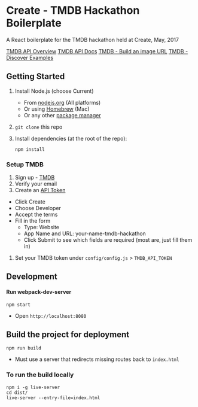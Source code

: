 Create - TMDB Hackathon Boilerplate
====================================

A React boilerplate for the TMDB hackathon held at Create, May, 2017

[TMDB API Overview](https://www.themoviedb.org/documentation/api)
[TMDB API Docs](https://developers.themoviedb.org/3/getting-started)
[TMDB - Build an image URL](https://developers.themoviedb.org/3/configuration/get-api-configuration)
[TMDB - Discover Examples](https://www.themoviedb.org/documentation/api/discover)

Getting Started
----------------

1. Install Node.js (choose Current)
    - From [nodejs.org](https://nodejs.org/) (All platforms)
    - Or using [Homebrew](http://blog.teamtreehouse.com/install-node-js-npm-mac) (Mac)
    - Or any other [package manager](https://github.com/joyent/node/wiki/Installing-Node.js-via-package-manager)
1. `git clone` this repo
1. Install dependencies (at the root of the repo):

    ```
    npm install
    ```

### Setup TMDB

1. Sign up - [TMDB](https://www.themoviedb.org/account/signup)
1. Verify your email
1. Create an [API Token](https://www.themoviedb.org/settings/api)
  - Click Create
  - Choose Developer
  - Accept the terms
  - Fill in the form
    - Type: Website
    - App Name and URL: your-name-tmdb-hackathon 
    - Click Submit to see which fields are required (most are, just fill them in)
1. Set your TMDB token under `config/config.js` > `TMDB_API_TOKEN`

Development
------------

#### Run webpack-dev-server

```
npm start
```

- Open `http://localhost:8080`

Build the project for deployment
---------------------------------

```
npm run build
```

- Must use a server that redirects missing routes back to `index.html`

### To run the build locally

```
npm i -g live-server
cd dist/
live-server --entry-file=index.html
```
